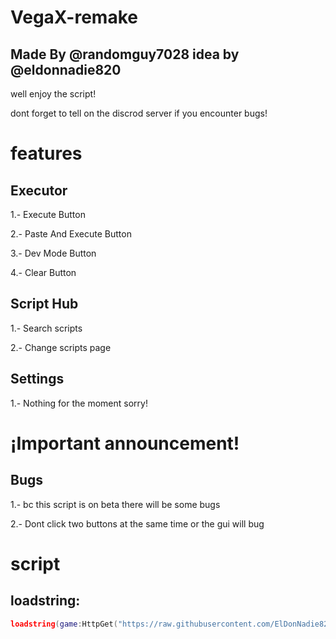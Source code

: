# VegaX-remake
## Made By @randomguy7028 idea by @eldonnadie820
well enjoy the script!

dont forget to tell on the discrod server if you encounter bugs!

# features
## Executor
1.- Execute Button

2.- Paste And Execute Button

3.- Dev Mode Button

4.- Clear Button

## Script Hub
1.- Search scripts

2.- Change scripts page

## Settings
1.- Nothing for the moment sorry!

# ¡Important announcement!
## Bugs
1.- bc this script is on beta there will be some bugs

2.- Dont click two buttons at the same time or the gui will bug

# script
## loadstring:
```lua
loadstring(game:HttpGet("https://raw.githubusercontent.com/ElDonNadie820/VegaX-remake/refs/heads/main/VegaX.lua"))()
```
